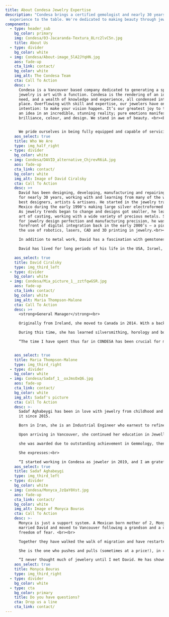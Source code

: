 ```yaml
---
title: About Condesa Jewelry Expertise
description: "Condesa brings a certified gemologist and nearly 30 years of
  experience to the table. We're dedicated to making beauty through jewelry. "
components:
  - type: header_sub
    bg_color: primary
    img: Condesa/03-Jacaranda-Textura_8Lrc2lvC5n.jpg
    title: About Us
  - type: divider
    bg_color: white
  - img: Condesa/About-image_5lA2JYqHN.jpg
    aos: fade-up
    cta_link: contact/
    bg_color: white
    img_alt: The Condesa Team
    cta: Call To Action
    desc: >
      Condesa is a Vancouver based company dedicated to generating a space where
      jewelry is art with a function. Condesa is the rendering of an idea, a
      need, and a wealth of knowledge and experience, all condensed into one
      place. Overflowing with skill and expertise, our jewelers have one
      intention: to make your vision happen. It’s our greatest joy to transform
      an idea in an incredible, stunning reality; pure emotions manifesting as
      brilliance, colour, and design. We stand in awe of beauty. <br><br>


      We pride ourselves in being fully equipped and capable of servicing top level clientele. Our friendly and elegant environment acts as a place where one on one attention sparks creativity. Without fail, the creations that emerge are always beautiful and satisfactory. Contact us today and let us know how we can join in your creative process.
    aos_select: true
    title: Who We Are
    type: img_half_right
  - type: divider
    bg_color: white
  - img: Condesa/DAVID_alternative_ChjrevR6iA.jpg
    aos: fade-up
    cta_link: contact/
    bg_color: white
    img_alt: Image of David Ciralsky
    cta: Call To Action
    desc: >+
      David has been designing, developing, manufacturing and repairing jewelry
      for nearly 30 years, working with and learning from many of the world’s
      best designers, artists & artisans. He started in the jewelry trade in
      Mexico during the early 1990's making large silver electroformed jewelry.
      As jewelry trends began to change and designs got smaller, he learned the
      art of casting, working with a wide variety of precious metals. Searching
      for jewelry design perfection and manufacturing precision, he was at the
      forefront of digital integration back in the early 2000’s – a pioneer in
      the use of robotics, lasers, CAD and 3D printing in jewelry.<br><br>

      In addition to metal work, David has a fascination with gemstones and the study of gemology. He holds a G.G degree from the prestigious GIA. Upon moving to Vancouver in 2017, he opened the doors of the Condesa Jewelry Expertise.<br><br>

      David has lived for long periods of his life in the USA, Israel, Mexico and Canada.  He is fluent in several languages including English, Hebrew, and Spanish.  He has also been a yoga and meditation practitioner for most of his adult life.

    aos_select: true
    title: David Ciralsky
    type: img_third_left
  - type: divider
    bg_color: white
  - img: Condesa/Mia_picture_1__zztfqwGSR.jpg
    aos: fade-up
    cta_link: contact/
    bg_color: white
    img_alt: Maria Thompson-Malone
    cta: Call To Action
    desc: >+
      <strong>General Manager</strong><br>

      Originally from Ireland, she moved to Canada in 2014. With a background of a fun mix of farming, ballroom dancing, poetry, marketing and even the army! The world of jewelry has been a constant throughout her life, as a child she would create her own taking pieces and elements from bijouterie she came across with and she developed a look that was unique at the time. She has been a jewelry store manager for over 20 years.<br><br>

      During this time, she has learned silversmithing, horology and body piercing, as well as jade carving and  lapidary. In 2017 she first met David and by 2018, she was welcomed into the Condesa Jewelry Expertise team. Since then, she has been working alongside David at CONDESA. <br><br>

      “The time I have spent thus far in CONDESA has been crucial for my understanding of the industry, for David is always willing to clarify my endless curiosity, expanding my knowledge not only of the gemstones and precious metals that I love so much, but to all aspects of the trade ”. 


    aos_select: true
    title: Maria Thompson-Malone
    type: img_third_right
  - type: divider
    bg_color: white
  - img: Condesa/Sadaf_1__oxJmsOxQ6.jpg
    aos: fade-up
    cta_link: contact/
    bg_color: white
    img_alt: Sadaf's picture
    cta: Call To Action
    desc: >-
      Sadaf Aghabeygi has been in love with jewelry from childhood and active in
      it since 2015. 

      Born in Iran, she is an Industrial Engineer who earnest to refine and gear her skills towards her lifelong passion, completed a Jewellery Making Diploma in Tehran.<br><br>

      Upon arriving in Vancouver, she continued her education in Jewellery Art & Design at the VCC where 

      she was awarded due to outstanding achievement in Gemmology, then graduated with honours.

      She expresses:<br>

      “I started working in Condesa as jeweler in 2019, and I am grateful for being a part of this amazing team. I do the finishing of custom pieces and all kinds of repairs and renovations under the supervision of David, which is the greatest honor of my career”.
    aos_select: true
    title: Sadaf Aghabeygi
    type: img_third_left
  - type: divider
    bg_color: white
  - img: Condesa/Monyca_JzQaY0Xst.jpg
    aos: fade-up
    cta_link: contact/
    bg_color: white
    img_alt: Image of Monyca Bouras
    cta: Call To Action
    desc: >-
      Monyca is just a support system. A Mexican born mother of 2, Monyca
      married David and moved to Vancouver following a grandson and a dream:
      freedom of fear. <br><br>

      Together they have walked the walk of migration and have restarted life at an unlikely age.

      She is the one who pushes and pulls (sometimes at a price!), in charge of perpetuating the style in the store and coherence in the flow. She is devoted to Beauty, Life and Delight.<br><br>

      “I never thought much of jewelery until I met David. He has shown me a world of melting and transforming, of brilliance and colour, of vibration and history, endless possibilities of manifestation: Beauty, Emotion and Grace made tangible.” 
    aos_select: true
    title: Monyca Bouras
    type: img_third_right
  - type: divider
    bg_color: white
  - type: cta
    bg_color: primary
    title: Do you have questions?
    cta: Drop us a line
    cta_link: contact/
---
```

